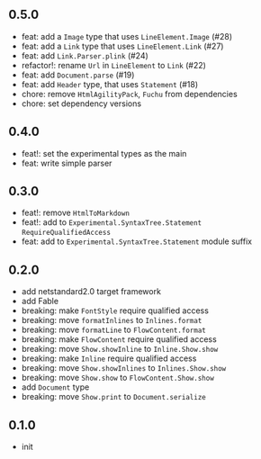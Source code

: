 ## 0.5.0
* feat: add a `Image` type that uses `LineElement.Image` (#28)
* feat: add a `Link` type that uses `LineElement.Link` (#27)
* feat: add `Link.Parser.plink` (#24)
* refactor!: rename `Url` in `LineElement` to `Link` (#22)
* feat: add `Document.parse` (#19)
* feat: add `Header` type, that uses `Statement` (#18)
* chore: remove `HtmlAgilityPack`, `Fuchu` from dependencies
* chore: set dependency versions

## 0.4.0
* feat!: set the experimental types as the main
* feat: write simple parser

## 0.3.0
* feat!: remove `HtmlToMarkdown`
* feat!: add to `Experimental.SyntaxTree.Statement` `RequireQualifiedAccess`
* feat: add to `Experimental.SyntaxTree.Statement` module suffix

## 0.2.0
* add netstandard2.0 target framework
* add Fable
* breaking: make `FontStyle` require qualified access
* breaking: move `formatInlines` to `Inlines.format`
* breaking: move `formatLine` to `FlowContent.format`
* breaking: make `FlowContent` require qualified access
* breaking: move `Show.showInline` to `Inline.Show.show`
* breaking: make `Inline` require qualified access
* breaking: move `Show.showInlines` to `Inlines.Show.show`
* breaking: move `Show.show` to `FlowContent.Show.show`
* add `Document` type
* breaking: move `Show.print` to `Document.serialize`

## 0.1.0
* init
